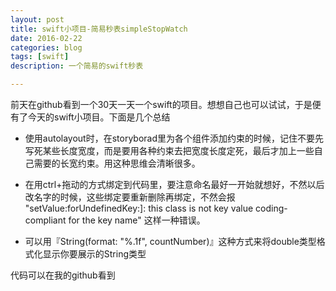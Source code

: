 ```yaml
---
layout: post
title: swift小项目-简易秒表simpleStopWatch
date: 2016-02-22
categories: blog
tags: [swift]
description: 一个简易的swift秒表

---
```


前天在github看到一个30天一天一个swift的项目。想想自己也可以试试，于是便有了今天的swift小项目。下面是几个总结

*   使用autolayout时，在storyborad里为各个组件添加约束的时候，记住不要先写死某些长度宽度，而是要用各种约束去把宽度长度定死，最后才加上一些自己需要的长宽约束。用这种思维会清晰很多。

*   在用ctrl+拖动的方式绑定到代码里，要注意命名最好一开始就想好，不然以后改名字的时候，这些绑定要重新删除再绑定，不然会报 "setValue:forUndefinedKey:]: this class is not key value coding-compliant for the key name" 这样一种错误。

*   可以用『String(format: "%.1f", countNumber)』这种方式来将double类型格式化显示你要展示的String类型

代码可以在我的github看到

